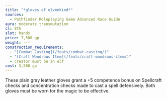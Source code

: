```yaml
---
title: "*gloves of elvenkind*"
sources:
  - Pathfinder Roleplaying Game Advanced Race Guide
aura: moderate transmutation
cl: 8th
slot: hands
price: 7,500 gp
weight: ---
construction_requirements:
  - "[Combat Casting](/feats/combat-casting/)"
  - "[Craft Wondrous Item](/feats/craft-wondrous-item/)"
  - creator must be an elf
cost: 3,500 gp
---
```


These plain gray leather gloves grant a +5 competence bonus on Spellcraft checks and concentration checks made to cast a spell defensively. Both gloves must be worn for the magic to be effective.
